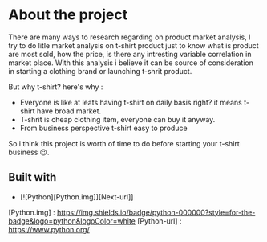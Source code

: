 # About the project
There are many ways to research regarding on product market analysis, I try to do litle market analysis on t-shirt product just to know what is product are most sold, how the price, is there any intresting variable correlation in market place. With this analysis i believe it can be source of consideration in starting a clothing brand or launching t-shrit product.

But why t-shirt? here's why :
- Everyone is like at leats having t-shirt on daily basis right? it means t-shirt have broad market.
- T-shrit is cheap clothing item, everyone can buy it anyway.
- From business perspective t-shirt easy to produce

So i think this project is worth of time to do before starting your t-shirt business :wink:. 

## Built with
- [![Python][Python.img]][Next-url]]



[Python.img] : https://img.shields.io/badge/python-000000?style=for-the-badge&logo=python&logoColor=white
[Python-url] : https://www.python.org/
